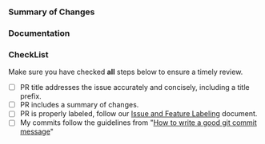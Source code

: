 <!--- 
Provide a general summary of your changes in the Title above 
Include a prefix to the title, one of build|ci|docs|feat|fix|perf|refactor|style|test|chore|other followed by a colon. 
Example: docs: Improves the documentation on...
-->
### Summary of Changes
<!-- Include a summary of changes -->


### Documentation
<!-- What documentation did you add or modify and why? Add any relevant links -->


### CheckList
Make sure you have checked **all** steps below to ensure a timely review.
- [ ] PR title addresses the issue accurately and concisely, including a title prefix.
- [ ] PR includes a summary of changes.
- [ ] PR is properly labeled, follow our [Issue and Feature Labeling](https://github.com/lyft/amundsen/blob/master/docs/issue_labeling.md) document.
- [ ] My commits follow the guidelines from "[How to write a good git commit message](http://chris.beams.io/posts/git-commit/)"
